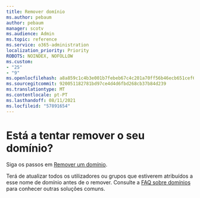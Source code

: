 ```yaml
---
title: Remover domínio
ms.author: pebaum
author: pebaum
manager: scotv
ms.audience: Admin
ms.topic: reference
ms.service: o365-administration
localization_priority: Priority
ROBOTS: NOINDEX, NOFOLLOW
ms.custom:
- "25"
- "9"
ms.openlocfilehash: a8a859c1c4b3e001b7febeb67c4c201a70ff56b46ecb651cef69d88500846626
ms.sourcegitcommit: 920051182781bd97ce4d4d6fbd268cb37b84d239
ms.translationtype: MT
ms.contentlocale: pt-PT
ms.lasthandoff: 08/11/2021
ms.locfileid: "57891654"
---
```

# <a name="trying-to-remove-your-domain"></a>Está a tentar remover o seu domínio?

Siga os passos em [Remover um domínio](https://docs.microsoft.com/microsoft-365/admin/get-help-with-domains/remove-a-domain).
  
Terá de atualizar todos os utilizadores ou grupos que estiverem atribuídos a esse nome de domínio antes de o remover. Consulte a [FAQ sobre domínios](https://docs.microsoft.com/microsoft-365/admin/setup/domains-faq) para conhecer outras soluções comuns.
  